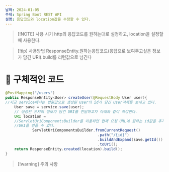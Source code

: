 ```yaml
---
날짜: 2024-01-05
주제: Spring Boot REST API
설명: 응답코드와 location값을 수정할 수 있다.
---
```

> [!NOTE] 사용 시기
> http의 응답코드를 원하는대로 설정하고, location을 설정할 때 사용한다.
> 

> [!tip] 사용방법
> ResponseEntity.원하는응답코드(응답으로 보여주고싶은 정보가 담긴 URI).build를 리턴값으로 넘긴다

# 🚀 구체적인 코드
```java
@PostMapping("/users")  
public ResponseEntity<User> createUser(@RequestBody User user){  
//지금 service에서는 반환값으로 생성된 User의 id가 담긴 User객체를 보내고 있다.
    User save = service.save(user);  
    // 생성된 유저의 정보가 담긴 URI를 전달하고자 아래와 같이 작성한다.
    URI location =  
    //ServletUriComponentsBuilder를 이용하면 현재 요청 URL에 원하는 id값을 추가해서 
    //URI를 만들 수 있다.
            ServletUriComponentsBuilder.fromCurrentRequest()  
                                         .path("/{id}")  
                                         .buildAndExpand(save.getId())  
                                         .toUri();  
    return ResponseEntity.created(location).build();  
}
```


> [!warning] 주의 사항

